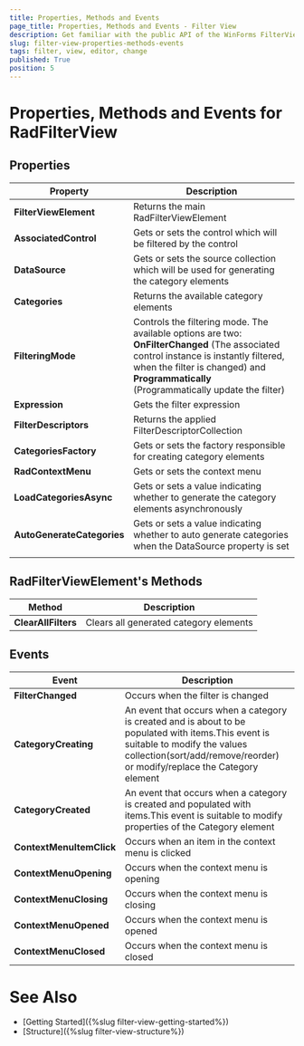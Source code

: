 ```yaml
---
title: Properties, Methods and Events
page_title: Properties, Methods and Events - Filter View
description: Get familiar with the public API of the WinForms FilterView control.  
slug: filter-view-properties-methods-events
tags: filter, view, editor, change
published: True
position: 5  
---
```


# Properties, Methods and Events for RadFilterView

## Properties

|Property|Description|
|----|----|
|**FilterViewElement**|Returns the main RadFilterViewElement|
|**AssociatedControl**|Gets or sets the control which will be filtered by the control|
|**DataSource**|Gets or sets the source collection which will be used for generating the category elements|
|**Categories**|Returns the available category elements|
|**FilteringMode**|Controls the filtering mode. The available options are two: **OnFilterChanged** (The associated control instance is instantly filtered, when the filter is changed) and **Programmatically** (Programmatically update the filter)|
|**Expression**|Gets the filter expression|
|**FilterDescriptors**|Returns the applied FilterDescriptorCollection|
|**CategoriesFactory**|Gets or sets the factory responsible for creating category elements|
|**RadContextMenu**|Gets or sets the context menu|
|**LoadCategoriesAsync**|Gets or sets a value indicating whether to generate the category elements asynchronously|
|**AutoGenerateCategories**|Gets or sets a value indicating whether to auto generate categories when the DataSource property is set|
|||

## RadFilterViewElement's Methods

|Method|Description|
|----|----|
|**ClearAllFilters**|Clears all generated category elements|

## Events

|Event|Description|
|----|----|
|**FilterChanged**|Occurs when the filter is changed|
|**CategoryCreating**|An event that occurs when a category is created and is about to be populated with items.This event is suitable to modify the values collection(sort/add/remove/reorder) or modify/replace the Category element|
|**CategoryCreated**|An event that occurs when a category is created and populated with items.This event is suitable to modify properties of the Category element|
|**ContextMenuItemClick**|Occurs when an item in the context menu is clicked|
|**ContextMenuOpening**|Occurs when the context menu is opening|
|**ContextMenuClosing**|Occurs when the context menu is closing|
|**ContextMenuOpened**|Occurs when the context menu is opened|
|**ContextMenuClosed**|Occurs when the context menu is closed|
 
# See Also

* [Getting Started]({%slug filter-view-getting-started%})
* [Structure]({%slug filter-view-structure%})
 
        
